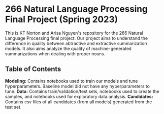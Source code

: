 # 266 Natural Language Processing Final Project (Spring 2023)

This is KT Norton and Arisa Nguyen's repository for the 266 Natural Language Processing final project. Our project aims to understand the difference in quality between abtractive and extractive summarization models.  It also aims analyze the quality of machine-generated summarizations when dealing with proper nouns. 

## Table of Contents

**Modeling:** Contains notebooks used to train our models and tune hyperparameters. Baseline model did not have any hyperparameters to tune. 
**Data:** Contains train/validation/test sets, notebooks used to create the samples, and notebooks used for exploratory data analysis. 
**Candidates:** Contains csv files of all candidates (from all models) generated from the test set.
